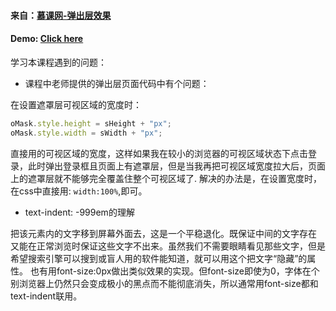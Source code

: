 
#### 来自：[慕课网-弹出层效果](http://www.imooc.com/learn/58)

#### Demo: [Click here](http://huanyouchen.github.io/demo/imooc/pop-layer/popLayer.html)

学习本课程遇到的问题：

- 课程中老师提供的弹出层页面代码中有个问题：

 在设置遮罩层可视区域的宽度时：
```javascript
oMask.style.height = sHeight + "px";
oMask.style.width = sWidth + "px"; 
```
直接用的可视区域的宽度，这样如果我在较小的浏览器的可视区域状态下点击登录，此时弹出登录框且页面上有遮罩层，但是当我再把可视区域宽度拉大后，页面上的遮罩层就不能够完全覆盖住整个可视区域了.
解决的办法是，在设置宽度时，在css中直接用: ```width:100%```,即可。

- text-indent: -999em的理解

把该元素内的文字移到屏幕外面去，这是一个平稳退化。既保证中间的文字存在
又能在正常浏览时保证这些文字不出来。虽然我们不需要眼睛看见那些文字，但是希望搜索引擎可以搜到或盲人用的软件能知道，就可以用这个把文字“隐藏”的属性。
也有用font-size:0px做出类似效果的实现。但font-size即使为0，字体在个别浏览器上仍然只会变成极小的黑点而不能彻底消失，所以通常用font-size都和text-indent联用。
